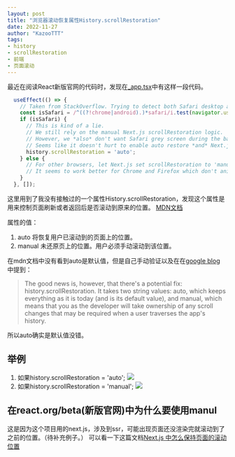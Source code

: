 ```yaml
---
layout: post
title: "浏览器滚动恢复属性History.scrollRestoration"
date: 2022-11-27
author: "KazooTTT"
tags:
- history
- scrollRestoration
- 前端
- 页面滚动
---
```


最近在阅读React新版官网的代码时，发现在[_app.tsx](https://github.com/reactjs/reactjs.org/blob/main/beta/src/pages/_app.tsx)中有这样一段代码。
``` javascript
  useEffect(() => {
    // Taken from StackOverflow. Trying to detect both Safari desktop and mobile.
    const isSafari = /^((?!chrome|android).)*safari/i.test(navigator.userAgent);
    if (isSafari) {
      // This is kind of a lie.
      // We still rely on the manual Next.js scrollRestoration logic.
      // However, we *also* don't want Safari grey screen during the back swipe gesture.
      // Seems like it doesn't hurt to enable auto restore *and* Next.js logic at the same time.
      history.scrollRestoration = 'auto';
    } else {
      // For other browsers, let Next.js set scrollRestoration to 'manual'.
      // It seems to work better for Chrome and Firefox which don't animate the back swipe.
    }
  }, []);
```
这里用到了我没有接触过的一个属性History.scrollRestoration，发现这个属性是用来控制页面刷新或者返回后是否滚动到原来的位置。
[MDN文档](https://developer.mozilla.org/zh-CN/docs/Web/API/History/scrollRestoration)

属性的值：
1. auto 将恢复用户已滚动到的页面上的位置。
2. manual 未还原页上的位置。用户必须手动滚动到该位置。

在mdn文档中没有看到auto是默认值，但是自己手动验证以及在在[google blog](https://developer.chrome.com/blog/history-api-scroll-restoration) 中提到：
> The good news is, however, that there's a potential fix: history.scrollRestoration. It takes two string values: auto, which keeps everything as it is today (and is its default value), and manual, which means that you as the developer will take ownership of any scroll changes that may be required when a user traverses the app's history. 

所以auto确实是默认值没错。

## 举例
1. 如果history.scrollRestoration = 'auto';
![](https://kazoottt-1256684243.cos.ap-chengdu.myqcloud.com/2022-11-27-103907.gif)
2. 如果history.scrollRestoration = 'manual';
![](https://kazoottt-1256684243.cos.ap-chengdu.myqcloud.com/2022-11-27-103909.gif)

## 在react.org/beta(新版官网)中为什么要使用manul
这是因为这个项目用的next.js，涉及到ssr，可能出现页面还没渲染完就滚动到了之前的位置。（待补充例子。）
可以看一下这篇文档[Next.js 中怎么保持页面的滚动位置](https://juejin.cn/post/7141235243326898213)